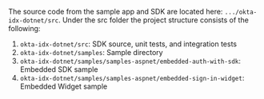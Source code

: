 The source code from the sample app and SDK are located here:
`.../okta-idx-dotnet/src`. Under the src folder the project structure
consists of the following:

1. `okta-idx-dotnet/src`: SDK source, unit tests, and integration tests
1. `okta-idx-dotnet/samples`: Sample directory
1. `okta-idx-dotnet/samples/samples-aspnet/embedded-auth-with-sdk`:
    Embedded SDK sample
1. `okta-idx-dotnet/samples/samples-aspnet/embedded-sign-in-widget`:
    Embedded Widget sample
